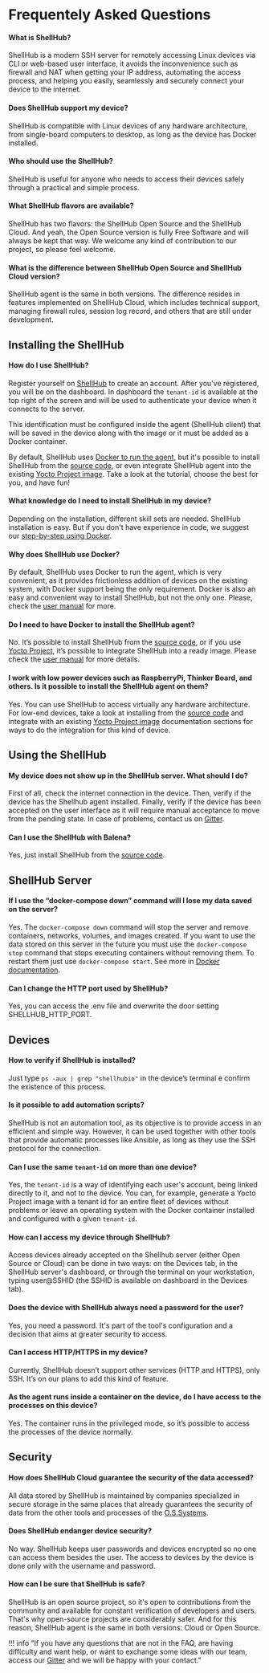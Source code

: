# Frequentely Asked Questions

#### What is ShellHub?
ShellHub is a modern SSH server for remotely accessing Linux devices via CLI or web-based user interface, it avoids the inconvenience such as firewall and NAT when getting your IP address, automating the access process, and helping you easily, seamlessly and securely connect your device to the internet.

#### Does ShellHub support my device?
ShellHub is compatible with Linux devices of any hardware architecture, from single-board computers to desktop, as long as the device has Docker installed.

#### Who should use the ShellHub?
ShellHub is useful for anyone who needs to access their devices safely through a practical and simple process.

#### What ShellHub flavors are available?
ShellHub has two flavors: the ShellHub Open Source and the ShellHub Cloud. And yeah, the Open Source version is fully Free Software and will always be kept that way. We welcome any kind of contribution to our project, so please feel welcome.

#### What is the difference between ShellHub Open Source and ShellHub Cloud version?
ShellHub agent is the same in both versions. The difference resides in features implemented on ShellHub Cloud, which includes technical support, managing firewall rules, session log record, and others that are still under development.

## Installing the ShellHub

#### How do I use ShellHub?
Register yourself on [ShellHub](https://www.shellhub.io/) to create an account. After you've registered, you will be on the dashboard. In dashboard the ```tenant-id``` is available at the top right of the screen and will be used to authenticate your device when it connects to the server.

This identification must be configured inside the agent (ShellHub client) that will be saved in the device along with the image or it must be added as a Docker container.

By default, ShellHub uses [Docker to run the agent](https://shellhub-io.github.io/user-manual/installing/#using-the-one-line-installation-script), but it's possible to install ShellHub from the [source code](https://shellhub-io.github.io/user-manual/installing/#installing-from-the-source-code), or even integrate ShellHub agent into the existing [Yocto Project image](https://shellhub-io.github.io/user-manual/installing/#integrate-with-an-existing-yocto-project-image). Take a look at the tutorial, choose the best for you, and have fun!

#### What knowledge do I need to install ShellHub in my device?
Depending on the installation, different skill sets are needed. ShellHub installation is easy. But if you don't have experience in code, we suggest our [step-by-step using Docker](https://shellhub-io.github.io/getting-started/installing/).

#### Why does ShellHub use Docker?
By default, ShellHub uses Docker to run the agent, which is very convenient, as it provides frictionless addition of devices on the existing system, with Docker support being the only requirement. Docker is also an easy and convenient way to install ShellHub, but not the only one. Please, check the [user manual](https://shellhub-io.github.io/user-manual/) for more.

#### Do I need to have Docker to install the ShellHub agent?
No. It’s possible to install ShellHub from the [source code](https://shellhub-io.github.io/user-manual/installing/#installing-from-the-source-code), or if you use [Yocto Project](https://shellhub-io.github.io/user-manual/installing/#integrate-with-an-existing-yocto-project-image), it’s possible to integrate ShellHub into a ready image. Please check the [user manual](https://shellhub-io.github.io/user-manual/) for more details.

#### I work with low power devices such as RaspberryPi, Thinker Board, and others. Is it possible to install the ShellHub agent on them?
Yes. You can use ShellHub to access virtually any hardware architecture. For low-end devices, take a look at installing from the [source code](https://shellhub-io.github.io/user-manual/installing/#integrate-with-an-existing-yocto-project-image) and integrate with an existing [Yocto Project image](https://shellhub-io.github.io/user-manual/installing/#integrate-with-an-existing-yocto-project-image) documentation sections for ways to do the integration for this kind of device.

## Using the ShellHub

#### My device does not show up in the ShellHub server. What should I do?
First of all, check the internet connection in the device. Then, verify if the device has the Shellhub agent installed. Finally, verify if the device has been accepted on the user interface as it will require manual acceptance to move from the pending state. In case of problems, contact us on [Gitter](https://gitter.im/shellhub-io/community?at=5e30882a6f9d3d3498f5989d).

#### Can I use the ShellHub with Balena?
Yes, just install ShellHub from the [source code](https://shellhub-io.github.io/user-manual/installing/#installing-from-the-source-code).

## ShellHub Server

#### If I use the “docker-compose down” command will I lose my data saved on the server?
Yes. The ```docker-compose down``` command will stop the server and remove containers, networks, volumes, and images created. If you want to use the data stored on this server in the future you must use the ```docker-compose stop``` command that stops executing containers without removing them. To restart them just use ```docker-compose start```. See more in [Docker documentation](https://docs.docker.com/).

#### Can I change the HTTP port used by ShellHub?
Yes, you can access the .env file and overwrite the door setting SHELLHUB_HTTP_PORT.

## Devices

#### How to verify if ShellHub is installed?
Just type ```ps -aux | grep "shellhubio"``` in the device’s terminal e confirm the existence of this process.

#### Is it possible to add automation scripts?
ShellHub is not an automation tool, as its objective is to provide access in an efficient and simple way. However, it can be used together with other tools that provide automatic processes like Ansible, as long as they use the SSH protocol for the connection.

#### Can I use the same ```tenant-id``` on more than one device?
Yes, the ```tenant-id``` is a way of identifying each user's account, being linked directly to it, and not to the device. You can, for example, generate a Yocto Project image with a tenant id for an entire fleet of devices without problems or leave an operating system with the Docker container installed and configured with a given ```tenant-id```.

#### How can I access my device through ShellHub?
Access devices already accepted on the Shellhub server (either Open Source or Cloud) can be done in two ways: on the Devices tab, in the ShellHub server's dashboard, or through the terminal on your workstation, typing user@SSHID (the SSHID is available on dashboard in the Devices tab).

#### Does the device with ShellHub always need a password for the user?

Yes, you need a password. It's part of the tool's configuration and a decision that aims at greater security to access.

#### Can I access HTTP/HTTPS in my device?
Currently, ShellHub doesn’t support other services (HTTP and HTTPS), only SSH.
It’s on our plans to add this kind of feature.

#### As the agent runs inside a container on the device, do I have access to the processes on this device?
Yes. The container runs in the privileged mode, so it’s possible to access the processes of the device normally.

## Security

#### How does ShellHub Cloud guarantee the security of the data accessed?
All data stored by ShellHub is maintained by companies specialized in secure storage in the same places that already guarantees the security of data from the other tools and processes of the [O.S.Systems](https://www.ossystems.com.br).

#### Does ShellHub endanger device security?
No way. ShellHub keeps user passwords and devices encrypted so no one can access them besides the user. The access to devices by the device is done only with the username and password.

#### How can I be sure that ShellHub is safe?
ShellHub is an open source project, so it's open to contributions from the community and available for constant verification of developers and users. That's why open-source projects are considerably safer. And for this reason, ShellHub agent is the same in both versions: Cloud or Open Source.

!!! info "If you have any questions that are not in the FAQ, are having difficulty and want help, or want to exchange some ideas with our team, access our [Gitter](https://gitter.im/shellhub-io/community?at=5e30882a6f9d3d3498f5989d) and we will be happy with your contact."